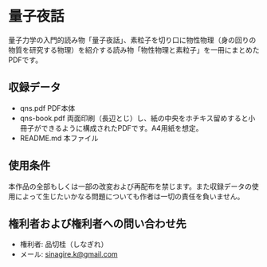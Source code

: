 量子夜話
=======
量子力学の入門的読み物「量子夜話」、素粒子を切り口に物性物理（身の回りの物質を研究する物理）を紹介する読み物「物性物理と素粒子」を一冊にまとめたPDFです。

収録データ
---------
- qns.pdf
PDF本体
- qns-book.pdf
両面印刷（長辺とじ）し、紙の中央をホチキス留めすると小冊子ができるように構成されたPDFです。A4用紙を想定。
- README.md
本ファイル

使用条件
-------
本作品の全部もしくは一部の改変および再配布を禁じます。また収録データの使用によって生じたいかなる問題についても作者は一切の責任を負いません。

権利者および権利者への問い合わせ先
-------------------------------
- 権利者: 品切桂（しなぎれ）
- メール: sinagire.k@gmail.com
